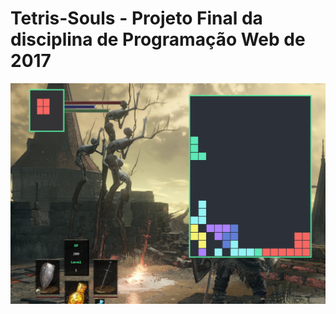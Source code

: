 # Tetris-Souls - Projeto Final da disciplina de Programação Web de 2017 #
![bkgnd](https://github.com/YanMatheus/Tetris-Souls/blob/master/tetris/tetrisland.PNG "bkgnd")
